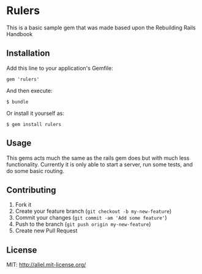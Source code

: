 # Rulers

This is a basic sample gem that was made based upon the Rebuilding Rails Handbook

## Installation

Add this line to your application's Gemfile:

    gem 'rulers'

And then execute:

    $ bundle

Or install it yourself as:

    $ gem install rulers

## Usage

This gems acts much the same as the rails gem does but with much less functionality. Currently it is only able to start a server, run some tests, and do some basic routing.

## Contributing

1. Fork it
2. Create your feature branch (`git checkout -b my-new-feature`)
3. Commit your changes (`git commit -am 'Add some feature'`)
4. Push to the branch (`git push origin my-new-feature`)
5. Create new Pull Request

## License

MIT: http://aliel.mit-license.org/
